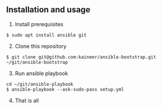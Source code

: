 Installation and usage
----------------------

1. Install prerequisites

```
$ sudo apt install ansible git
```

2. Clone this repository

```
$ git clone git@github.com:kaineer/ansible-bootstrap.git ~/git/ansible-bootstrap
```

3. Run ansible playbook

```
cd ~/git/ansible-playbook
$ ansible-playbook --ask-sudo-pass setup.yml
```

4. That is all
